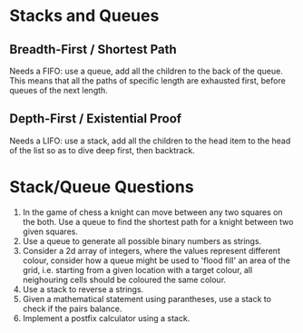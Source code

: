 # Stacks and Queues

## Breadth-First / Shortest Path

Needs a FIFO: use a queue, add all the children to the back of the queue. This means that all the paths of specific length are exhausted first, before queues of the next length. 

## Depth-First / Existential Proof

Needs a LIFO: use a stack, add all the children to the head item to the head of the list so as to dive deep first, then backtrack. 

# Stack/Queue Questions

1. In the game of chess a knight can move between any two squares on the both. Use a queue to find the shortest path for a knight between two given squares. 
1. Use a queue to generate all possible binary numbers as strings. 
1. Consider a 2d array of integers, where the values represent different colour, consider how a queue might be used to 'flood fill' an area of the grid, i.e. starting from a given location with a target colour, all neighouring cells should be coloured the same colour. 
1. Use a stack to reverse a strings. 
1. Given a mathematical statement using parantheses, use a stack to check if the pairs balance.  
1. Implement a postfix calculator using a stack. 
